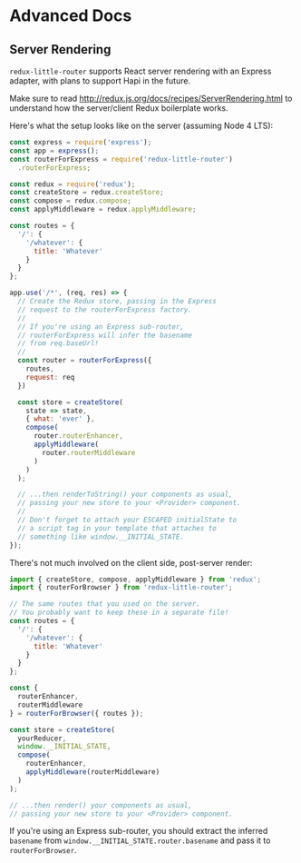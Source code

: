 # Advanced Docs

## Server Rendering
`redux-little-router` supports React server rendering with an Express adapter, with plans to support Hapi in the future.

Make sure to read http://redux.js.org/docs/recipes/ServerRendering.html to understand how the server/client Redux boilerplate works.

Here's what the setup looks like on the server (assuming Node 4 LTS):

```js
const express = require('express');
const app = express();
const routerForExpress = require('redux-little-router')
  .routerForExpress;

const redux = require('redux');
const createStore = redux.createStore;
const compose = redux.compose;
const applyMiddleware = redux.applyMiddleware;

const routes = {
  '/': {
    '/whatever': {
      title: 'Whatever'
    }
  }
};

app.use('/*', (req, res) => {
  // Create the Redux store, passing in the Express
  // request to the routerForExpress factory.
  // 
  // If you're using an Express sub-router,
  // routerForExpress will infer the basename
  // from req.baseUrl!
  // 
  const router = routerForExpress({
    routes,
    request: req
  })

  const store = createStore(
    state => state,
    { what: 'ever' },
    compose(
      router.routerEnhancer,
      applyMiddleware(
        router.routerMiddleware
      )
    )
  );

  // ...then renderToString() your components as usual,
  // passing your new store to your <Provider> component.
  // 
  // Don't forget to attach your ESCAPED initialState to
  // a script tag in your template that attaches to
  // something like window.__INITIAL_STATE.
});
```

There's not much involved on the client side, post-server render:

```js
import { createStore, compose, applyMiddleware } from 'redux';
import { routerForBrowser } from 'redux-little-router';

// The same routes that you used on the server.
// You probably want to keep these in a separate file!
const routes = {
  '/': {
    '/whatever': {
      title: 'Whatever'
    }
  }
};

const {
  routerEnhancer,
  routerMiddleware
} = routerForBrowser({ routes });

const store = createStore(
  yourReducer,
  window.__INITIAL_STATE,
  compose(
    routerEnhancer,
    applyMiddleware(routerMiddleware)
  )
);

// ...then render() your components as usual,
// passing your new store to your <Provider> component.
```

If you're using an Express sub-router, you should extract the inferred `basename` from `window.__INITIAL_STATE.router.basename` and pass it to `routerForBrowser`.
